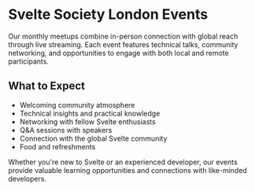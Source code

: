 # Svelte Society London Events

Our monthly meetups combine in-person connection with global reach
through live streaming. Each event features technical talks, community
networking, and opportunities to engage with both local and remote
participants.

## What to Expect

- Welcoming community atmosphere
- Technical insights and practical knowledge
- Networking with fellow Svelte enthusiasts
- Q&A sessions with speakers
- Connection with the global Svelte community
- Food and refreshments

Whether you're new to Svelte or an experienced developer, our events
provide valuable learning opportunities and connections with
like-minded developers.
